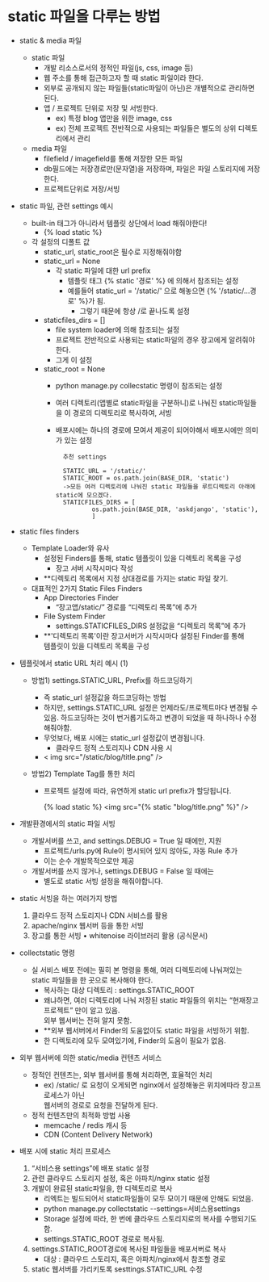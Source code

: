 # static 파일을 다루는 방법

- static & media 파일
    - static 파일
        - 개발 리소스로서의 정적인 파일(js, css, image 등)
        - 웹 주소를 통해 접근하고자 할 때 static 파일이라 한다.
        - 외부로 공개되지 않는 파일들(static파일이 아닌)은 개별적으로 관리하면 된다.
        - 앱 / 프로젝트 단위로 저장 및 서빙한다.
            - ex) 특정 blog 앱만을 위한 image, css
            - ex) 전체 프로젝트 전반적으로 사용되는 파일들은 별도의 상위 디렉토리에서 관리
    - media 파일
        - filefield / imagefield를 통해 저장한 모든 파일
        - db필드에는 저장경로만(문자열)을 저장하며, 파일은 파일 스토리지에 저장한다.
        - 프로젝트단위로 저장/서빙

- static 파일, 관련 settings 예시
    - built-in 태그가 아니라서 템플릿 상단에서 load 해줘야한다!
        - {% load static %}
    - 각 설정의 디폴트 값
        - static_url, static_root은 필수로 지정해줘야함
        - static_url = None
            - 각 static 파일에 대한 url prefix
                - 템플릿 태그 {% static '경로' %} 에 의해서 참조되는 설정
                - 예를들어 static_url = '/static/' 으로 해놓으면 {% '/static/...경로' %}가 됨.
                    - 그렇기 때문에 항상 /로 끝나도록 설정
        - staticfiles_dirs = []
            - file system loader에 의해 참조되는 설정
            - 프로젝트 전반적으로 사용되는 static파일의 경우 장고에게 알려줘야 한다.
            - 그게 이 설정
        - static_root = None
            - python manage.py collecstatic 명령이 참조되는 설정
            - 여러 디렉토리(앱별로 static파일을 구분하니)로 나눠진 static파일들을 이 경로의 디렉토리로 복사하여, 서빙
            - 배포시에는 하나의 경로에 모여서 제공이 되어야해서 배포시에만 의미가 있는 설정
            
                
                    추천 settings
    
                    STATIC_URL = '/static/'
                    STATIC_ROOT = os.path.join(BASE_DIR, 'static') 
                    ->모든 여러 디렉토리에 나눠진 static 파일들을 루트디렉토리 아래에 static에 모으겠다.
                    STATICFILES_DIRS = [
                            os.path.join(BASE_DIR, 'askdjango', 'static'),
                            ]

- static files finders
    - Template Loader와 유사
        - 설정된 Finders를 통해, static 템플릿이 있을 디렉토리 목록을 구성
            - 장고 서버 시작시마다 작성
        - **디렉토리 목록에서 지정 상대경로를 가지는 static 파일 찾기.
    - 대표적인 2가지 Static Files Finders
        - App Directories Finder
            - “장고앱/static/” 경로를 “디렉토리 목록”에 추가
        - File System Finder
            - settings.STATICFILES_DIRS 설정값을 “디렉토리 목록”에 추가
        - **'디렉토리 목록'이란 장고서버가 시작시마다 설정된 Finder를 통해<br>
        템플릿이 있을 디렉토리 목록을 구성
            
- 템플릿에서 static URL 처리 예시 (1)
    - 방법1) settings.STATIC_URL, Prefix를 하드코딩하기
        - 즉 static_url 설정값을 하드코딩하는 방법
        - 하지만, settings.STATIC_URL 설정은 언제라도/프로젝트마다 변경될 수<br>
        있음. 하드코딩하는 것이 번거롭기도하고 변경이 되었을 때 하나하나 수정해줘야함.
        - 무엇보다, 배포 시에는 static_url 설정값이 변경됩니다.
            - 클라우드 정적 스토리지나 CDN 사용 시
        - < img src="/static/blog/title.png" />
    
    - 방법2) Template Tag를 통한 처리
        - 프로젝트 설정에 따라, 유연하게 static url prefix가 할당됩니다.
        
            
            {% load static %}
            <img src="{% static "blog/title.png" %}" />
            
- 개발환경에서의 static 파일 서빙
    - 개발서버를 쓰고, and settings.DEBUG = True 일 때에만, 지원
        - 프로젝트/urls.py에 Rule이 명시되어 있지 않아도, 자동 Rule 추가
        - 이는 순수 개발목적으로만 제공
    - 개발서버를 쓰지 않거나, settings.DEBUG = False 일 때에는
        - 별도로 static 서빙 설정을 해줘야합니다.
        
- static 서빙을 하는 여러가지 방법
    1. 클라우드 정적 스토리지나 CDN 서비스를 활용
    2. apache/nginx 웹서버 등을 통한 서빙
    3. 장고를 통한 서빙
        • whitenoise 라이브러리 활용 (공식문서)
        
- collectstatic 명령
    - 실 서비스 배포 전에는 필히 본 명령을 통해, 여러 디렉토리에 나눠져있는<br>
     static 파일들을 한 곳으로 복사해야 한다.
        - 복사하는 대상 디렉토리 : settings.STATIC_ROOT
        - 왜냐하면, 여러 디렉토리에 나눠 저장된 static 파일들의 위치는 “현재장고 프로젝트” 만이 알고 있음.
        <br> 외부 웹서버는 전혀 알지 못함.
        - **외부 웹서버에서 Finder의 도움없이도 static 파일을 서빙하기 위함.
        - 한 디렉토리에 모두 모여있기에, Finder의 도움이 필요가 없음.
        
- 외부 웹서버에 의한 static/media 컨텐츠 서비스
    - 정적인 컨텐츠는, 외부 웹서버를 통해 처리하면, 효율적인 처리
        - ex) /static/ 로 요청이 오게되면 nginx에서 설정해놓은 위치에따라 장고프로세스가 아닌<br>
          웹서버의 경로로 요청을 전달하게 된다.
    - 정적 컨텐츠만의 최적화 방법 사용
        - memcache / redis 캐시 등
        - CDN (Content Delivery Network)
        
- 배포 시에 static 처리 프로세스
    1. “서비스용 settings”에 배포 static 설정
    2. 관련 클라우드 스토리지 설정, 혹은 아파치/nginx static 설정
    3. 개발이 완료된 static파일을, 한 디렉토리로 복사
        - 리엑트는 빌드되어서 static파일들이 모두 모이기 때문에 안해도 되었음.
        - python manage.py collectstatic --settings=서비스용settings
        - Storage 설정에 따라, 한 번에 클라우드 스토리지로의 복사를 수행되기도 함.
        - settings.STATIC_ROOT 경로로 복사됨.
    4. settings.STATIC_ROOT경로에 복사된 파일들을 배포서버로 복사
        - 대상 : 클라우드 스토리지, 혹은 아파치/nginx에서 참조할 경로
    5. static 웹서버를 가리키토록 sesttings.STATIC_URL 수정